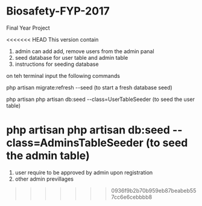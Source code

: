 # Biosafety-FYP-2017
Final Year Project

<<<<<<< HEAD
This version contain
1. admin can add add, remove users from the admin panal
2. seed database for user table and admin table
3. instructions for seeding database

on teh terminal
input the following commands

  php artisan migrate:refresh --seed (to start a fresh database seed)
  
  php artisan php artisan db:seed --class=UserTableSeeder (to seed the user table)
  
  php artisan php artisan db:seed --class=AdminsTableSeeder (to seed the admin table)
=======

1. user require to be approved by admin upon registration
2. other admin previllages
>>>>>>> 0936f9b2b70b959eb87beabeb557cc6e6cebbbb8
